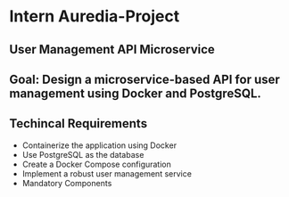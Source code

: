 # Intern Auredia-Project

## User Management API Microservice

## Goal: Design a microservice-based API for user management using Docker and PostgreSQL. 

## Techincal Requirements
* Containerize the application using Docker 
* Use PostgreSQL as the database 
* Create a Docker Compose configuration 
* Implement a robust user management service 
* Mandatory Components
